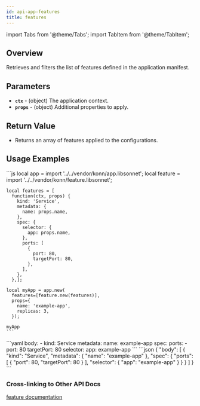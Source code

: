 ```yaml
---
id: api-app-features
title: features
---
```


import Tabs from '@theme/Tabs';
import TabItem from '@theme/TabItem';



## Overview
Retrieves and filters the list of features defined in the application manifest.

## Parameters
- **`ctx`** - (object) The application context.
- **`props`** - (object) Additional properties to apply.

## Return Value
- Returns an array of features applied to the configurations.
## Usage Examples

<Tabs>
    <TabItem value="jsonnet" label="Jsonnet" default>
    ```js
    local app = import '../../vendor/konn/app.libsonnet';
    local feature = import '../../vendor/konn/feature.libsonnet';

    local features = [
      function(ctx, props) {
        kind: 'Service',
        metadata: {
          name: props.name,
        },
        spec: {
          selector: {
            app: props.name,
          },
          ports: [
            {
              port: 80,
              targetPort: 80,
            },
          ],
        },
      },];

    local myApp = app.new(
      features=[feature.new(features)],
      props={
        name: 'example-app',
        replicas: 3,
      });

    myApp
    ```
  </TabItem>
  <TabItem value="yaml" label="YAML Output">
    ```yaml
    body:
      - kind: Service
        metadata:
          name: example-app
        spec:
          ports:
            - port: 80
              targetPort: 80
          selector:
            app: example-app
    ```
  </TabItem>
  <TabItem value="json" label="JSON Output">
    ```json
    {
       "body": [
          {
             "kind": "Service",
             "metadata": {
                "name": "example-app"
             },
             "spec": {
                "ports": [
                   {
                      "port": 80,
                      "targetPort": 80
                   }
                ],
                "selector": {
                   "app": "example-app"
                }
             }
          }
       ]
    }
    ```  
  </TabItem>
</Tabs>


### Cross-linking to Other API Docs
[feature documentation](/api/feature/api-feature-new)